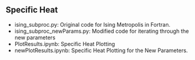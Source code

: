 ## Specific Heat

- ising_subproc.py: Original code for Ising Metropolis in Fortran.
- ising_subproc_newParams.py: Modified code for iterating through the new parameters 
- PlotResults.ipynb: Specific Heat Plotting 
- newPlotResults.ipynb: Specific Heat Plotting for the New Parameters.

